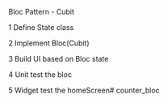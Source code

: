 Bloc Pattern - Cubit

1 Define State class


2 Implement Bloc(Cubit)


3 Build UI based on Bloc state


4 Unit test the bloc


5 Widget test the homeScreen# counter_bloc
